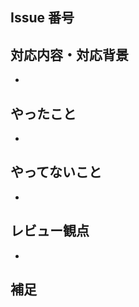 ## Issue 番号

<!-- 対応する Issue がある場合は、Issue 番号を記載してください。 -->

## 対応内容・対応背景

<!-- 対応の背景・概要を簡潔に説明してください。 -->

- 

## やったこと

<!-- コードベースで変更の詳細を記載してください。 -->

- 

## やってないこと

<!-- 対応を見送ったことなどあれば記載してください。 -->

- 

## レビュー観点

<!-- レビュアーに特に注目してほしい観点があれば記載してください。 -->

- 

## 補足
